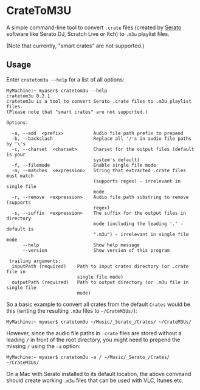 # CrateToM3U

A simple command-line tool to convert `.crate` files (created by
[Serato](https://serato.com/) software like Serato DJ, Scratch Live or
Itch) to `.m3u` playlist files.

(Note that currently, "smart crates" are not supported.)


## Usage

Enter `cratetom3u --help` for a list of all options:

```
MyMachine:~ myuser$ cratetom3u --help
cratetom3u 0.2.1
cratetom3u is a tool to convert Serato .crate files to .m3u playlist files.
(Please note that "smart crates" are not supported.)

Options:

  -a, --add  <prefix>           Audio file path prefix to prepend
  -b, --backslash               Replace all '/'s in audio file paths by '\'s
  -c, --charset  <charset>      Charset for the output files (default is your
                                system's default)
  -f, --filemode                Enable single file mode
  -m, --matches  <expression>   String that extracted .crate files must match
                                (supports regex) - irrelevant in single file
                                mode
  -r, --remove  <expression>    Audio file path substring to remove (supports
                                regex)
  -s, --suffix  <expression>    The suffix for the output files in directory
                                mode (including the leading '.' - default is
                                ".m3u") - irrelevant in single file mode
      --help                    Show help message
      --version                 Show version of this program

 trailing arguments:
  inputPath (required)    Path to input crates directory (or .crate file in
                          single file mode)
  outputPath (required)   Path to output directory (or .m3u file in single file
                          mode)
```

So a basic example to convert all crates from the default `Crates` would
 be this (writing the resulting `.m3u` files to `~/CrateM3Us/`):

```
MyMachine:~ myuser$ cratetom3u ~/Music/_Serato_/Crates/ ~/CrateM3Us/
```

However, since the audio file paths in `.crate` files are stored without
a leading `/` in front of the root directory, you might need to prepend
the missing `/` using the `-a` option:

```
MyMachine:~ myuser$ cratetom3u -a / ~/Music/_Serato_/Crates/ ~/CrateM3Us/
```

On a Mac with Serato installed to its default location, the above
command should create working `.m3u` files that can be used with VLC,
Itunes etc.